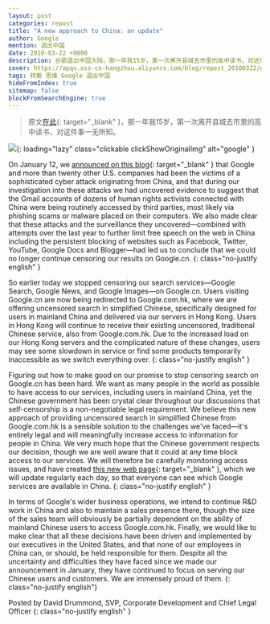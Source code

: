 ```yaml
---
layout: post
categories: repost
title: "A new approach to China: an update"
author: Google
mention: 退出中国
date: 2010-03-22 +0800
description: 谷歌退出中国大陆，那一年我15岁，第一次离开县城去市里的高中读书，对这件事一无所知。
cover: https://apqx.oss-cn-hangzhou.aliyuncs.com/blog/repost_20100322/google_quite_china.jpg
tags: 转载 思维 Google 退出中国
hideFromIndex: true
sitemap: false
blockFromSearchEngine: true
---
```


> 原文[在此](https://googleblog.blogspot.com/2010/03/new-approach-to-china-update.html){: target="_blank" }，那一年我15岁，第一次离开县城去市里的高中读书，对这件事一无所知。

![](https://apqx.oss-cn-hangzhou.aliyuncs.com/blog/repost_20100322/google_quite_china.jpg){: loading="lazy" class="clickable clickShowOriginalImg" alt="google" }

On January 12, we [announced on this blog](http://googleblog.blogspot.com/2010/01/new-approach-to-china.html){: target="_blank" } that Google and more than twenty other U.S. companies had been the victims of a sophisticated cyber attack originating from China, and that during our investigation into these attacks we had uncovered evidence to suggest that the Gmail accounts of dozens of human rights activists connected with China were being routinely accessed by third parties, most likely via phishing scams or malware placed on their computers. We also made clear that these attacks and the surveillance they uncovered—combined with attempts over the last year to further limit free speech on the web in China including the persistent blocking of websites such as Facebook, Twitter, YouTube, Google Docs and Blogger—had led us to conclude that we could no longer continue censoring our results on Google.cn.
{: class="no-justify english" }


So earlier today we stopped censoring our search services—Google Search, Google News, and Google Images—on Google.cn. Users visiting Google.cn are now being redirected to Google.com.hk, where we are offering uncensored search in simplified Chinese, specifically designed for users in mainland China and delivered via our servers in Hong Kong. Users in Hong Kong will continue to receive their existing uncensored, traditional Chinese service, also from Google.com.hk. Due to the increased load on our Hong Kong servers and the complicated nature of these changes, users may see some slowdown in service or find some products temporarily inaccessible as we switch everything over.
{: class="no-justify english" }

Figuring out how to make good on our promise to stop censoring search on Google.cn has been hard. We want as many people in the world as possible to have access to our services, including users in mainland China, yet the Chinese government has been crystal clear throughout our discussions that self-censorship is a non-negotiable legal requirement. We believe this new approach of providing uncensored search in simplified Chinese from Google.com.hk is a sensible solution to the challenges we've faced—it's entirely legal and will meaningfully increase access to information for people in China. We very much hope that the Chinese government respects our decision, though we are well aware that it could at any time block access to our services. We will therefore be carefully monitoring access issues, and have created [this new web page](https://www.google.com/prc/report.html#hl=en){: target="_blank" }, which we will update regularly each day, so that everyone can see which Google services are available in China.
{: class="no-justify english" }

In terms of Google's wider business operations, we intend to continue R&D work in China and also to maintain a sales presence there, though the size of the sales team will obviously be partially dependent on the ability of mainland Chinese users to access Google.com.hk. Finally, we would like to make clear that all these decisions have been driven and implemented by our executives in the United States, and that none of our employees in China can, or should, be held responsible for them. Despite all the uncertainty and difficulties they have faced since we made our announcement in January, they have continued to focus on serving our Chinese users and customers. We are immensely proud of them.
{: class="no-justify english"}

Posted by David Drummond, SVP, Corporate Development and Chief Legal Officer
{: class="no-justify english" }